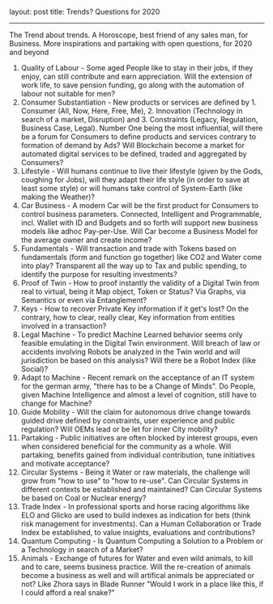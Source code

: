 layout: post
title: Trends? Questions for 2020

---

The Trend about trends. A Horoscope, best friend of any sales man, for Business. More inspirations and partaking with open questions, for 2020 and beyond

1. Quality of Labour - Some aged People like to stay in their jobs, if they enjoy, can still contribute and earn appreciation. Will the extension of work life, to save pension funding, go along with the automation of labour not suitable for men?  
2. Consumer Substantiation - New products or services are defined by 1. Consumer (All, Now, Here, Free, Me), 2. Innovation (Technology in search of a market, Disruption) and 3. Constraints (Legacy, Regulation, Business Case, Legal). Number One being the most influential, will there be a forum for Consumers to define products and services contrary to formation of demand by Ads? Will Blockchain become a market for automated digital services to be defined, traded and aggregated by Consumers? 
3. Lifestyle - Will humans continue to live their lifestyle (given by the Gods, coughing for Jobs), will they adapt their life style (in order to save at least some style) or will humans take control of System-Earth (like making the Weather)?
4. Car Business - A modern Car will be the first product for Consumers to control business parameters. Connected, Intelligent and Programmable, incl. Wallet with ID and Budgets and so forth will support new business models like adhoc Pay-per-Use. Will Car become a Business Model for the average owner and create income?
5. Fundamentals - Will transaction and trade with Tokens based on fundamentals (form and function go together) like CO2 and Water come into play? Transparent all the way up to Tax and public spending, to identify the purpose for resulting investments? 
6. Proof of Twin - How to proof instantly the validity of a Digital Twin from real to virtual, being it Map object, Token or Status? Via Graphs, via Semantics or even via Entanglement? 
7. Keys - How to recover Private Key information if it get's lost? On the contrary, how to clear, really clear, Key information from entities involved in a transaction? 
8. Legal Machine - To predict Machine Learned behavior seems only feasible emulating in the Digital Twin environment. Will breach of law or accidents involving Robots be analyzed in the Twin world and will jurisdiction be based on this analysis? Will there be a Robot Index (like Social)? 
9. Adapt to Machine - Recent remark on the acceptance of an IT system for the german army, "there has to be a Change of Minds". Do People, given Machine Intelligence and almost a level of cognition, still have to change for Machine? 
10. Guide Mobility - Will the claim for autonomous drive change towards guided drive defined by constraints, user experience and public regulation? Will OEMs lead or be let for inner City mobility? 
11. Partaking - Public initiatives are often blocked by interest groups, even when considered beneficial for the community as a whole. Will partaking, benefits gained from individual contribution, tune initiatives and motivate acceptance? 
12. Circular Systems - Being it Water or raw materials, the challenge will grow from "how to use" to "how to re-use". Can Circular Systems in different contexts be established and maintained? Can Circular Systems be based on Coal or Nuclear energy? 
13. Trade Index - In professional sports and horse racing algorithms like ELO and Glicko are used to build indexes as indication for bets (think risk management for investments). Can a Human Collaboration or Trade Index be established, to value insights, evaluations and contributions? 
14. Quantum Computing - Is Quantum Computing a Solution to a Problem or a Technology in search of a Market?
15.  Animals - Exchange of futures for Water and even wild animals, to kill and to care, seems business practice. Will the re-creation of animals become a business as well and will artifical animals be appreciated or not? Like Zhora says in Blade Runner "Would I work in a place like this, if I could afford a real snake?" 